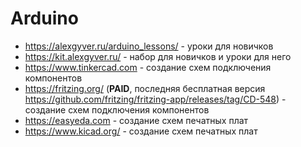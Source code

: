 # Arduino

* https://alexgyver.ru/arduino_lessons/ - уроки для новичков
* https://kit.alexgyver.ru/ - набор для новичков и уроки для него
* https://www.tinkercad.com - создание схем подключения компонентов
* https://fritzing.org/  (**PAID**, последняя бесплатная версия https://github.com/fritzing/fritzing-app/releases/tag/CD-548) - создание схем подключения компонентов
* https://easyeda.com - создание схем печатных плат
* https://www.kicad.org/ - создание схем печатных плат

